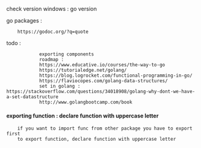 check version windows  : go version  

go packages : 

        https://godoc.org/?q=quote


todo : 
        
                exporting components  
                roadmap : 
                https://www.educative.io/courses/the-way-to-go
                https://tutorialedge.net/golang/
                https://blog.logrocket.com/functional-programming-in-go/
                https://flaviocopes.com/golang-data-structures/
                set in golang : https://stackoverflow.com/questions/34018908/golang-why-dont-we-have-a-set-datastructure
                http://www.golangbootcamp.com/book

#### exporting function : declare function with uppercase letter

        if you want to import func from other package you have to export first 
        to export function, declare function with uppercase letter

